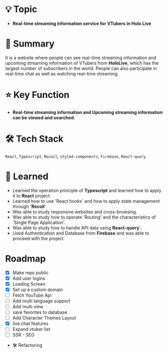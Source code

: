 # 💡 Topic

- **Real-time streaming information service for VTubers in Holo Live**

# 📝 Summary

It is a website where people can see real-time streaming information and upcoming streaming information of VTubers from **HoloLive**, which has the largest number of subscribers in the world. People can also participate in real-time chat as well as watching real-time streaming.

# ⭐️ Key Function

- **Real-time streaming information and Upcoming streaming information can be viewed and searched.**

# 🛠 Tech Stack

`React`, `Typescript`, `Recoil`, `styled-components`, `Firebase`, `React-query`

# 🤔 Learned

- Learned the operation principle of **Typescript** and learned how to apply it to **React** project.
- Learned how to use 'React hooks' and how to apply state management through '**Recoil**'.
- Was able to study responsive websites and cross-browsing.
- Was able to study how to operate 'Routing' and the characteristics of 'Single Page Application'.
- Was able to study how to handle API data using **React-query`**.
- Used Authentication and Database from **Firebase** and was able to proceed with the project.

# Roadmap

- [x] Make repo public
- [x] Add user logins
- [x] Loading Screen
- [x] Set up a custom domain
- [ ] Fetch YouTube Api
- [ ] Add multi language support
- [ ] Add multi view
- [ ] save favorites to database
- [ ] Add Character Themes Layout
- [x] live chat features
- [ ] Expand vtuber list
- [ ] SSR - SEO

* 🛠 Refactoring
